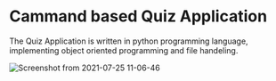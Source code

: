 # Cammand based Quiz Application
The Quiz Application is written in python programming language, implementing object  oriented programming and file handeling.

![Screenshot from 2021-07-25 11-06-46](https://user-images.githubusercontent.com/84331783/126889561-ae91d0cd-46c4-49f9-aa02-990029e67ada.png)
